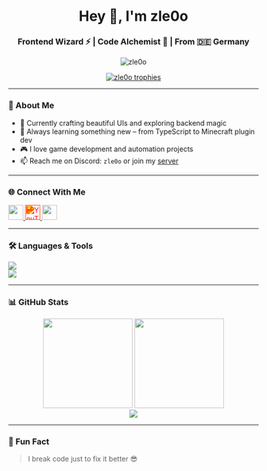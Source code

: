 <!-- Header -->
<h1 align="center">Hey 👋, I'm zle0o</h1>
<h3 align="center">Frontend Wizard ⚡ | Code Alchemist 🧪 | From 🇩🇪 Germany</h3>

<!-- Profile Views -->
<p align="center">
  <img src="https://komarev.com/ghpvc/?username=zle0o&label=Profile%20views&color=0e75b6&style=flat" alt="zle0o" />
</p>

<!-- Trophies -->
<p align="center">
  <a href="https://github.com/ryo-ma/github-profile-trophy">
    <img src="https://github-profile-trophy.vercel.app/?username=zle0o&theme=dracula&margin-w=15&no-frame=true" alt="zle0o trophies" />
  </a>
</p>

---

### 🚀 About Me

- 🔭 Currently crafting beautiful UIs and exploring backend magic
- 🌱 Always learning something new – from TypeScript to Minecraft plugin dev
- 🎮 I love game development and automation projects
- 📫 Reach me on Discord: `zle0o` or join my [server](https://discord.gg/qNemf7Uqum)

---

### 🌐 Connect With Me

<p align="left">
  <a href="https://instagram.com/zle0o" target="_blank">
    <img src="https://skillicons.dev/icons?i=instagram" height="30" />
  </a>
  <a href="https://www.youtube.com/@zle0o_tt" target="_blank">
  <img src="https://cdn.jsdelivr.net/npm/simple-icons@v9/icons/youtube.svg" alt="YouTube" height="30" style="filter: invert(16%) sepia(93%) saturate(6622%) hue-rotate(356deg) brightness(102%) contrast(113%);" />
</a>
  <a href="https://discord.gg/qNemf7Uqum" target="_blank">
    <img src="https://skillicons.dev/icons?i=discord" height="30" />
  </a>
</p>

---

### 🛠️ Languages & Tools

<p align="left">
  <img src="https://skillicons.dev/icons?i=js,ts,java,python,php,kotlin,swift,go,c,nodejs,dotnet,html,css" /><br/>
  <img src="https://skillicons.dev/icons?i=react,androidstudio,git,firebase,electron,photoshop,figma,unity" />
</p>

---

### 📊 GitHub Stats

<div align="center">
  <img src="https://github-readme-stats.vercel.app/api?username=zle0o&show_icons=true&theme=tokyonight&hide=issues&count_private=true" height="180px"/>
  <img src="https://github-readme-stats.vercel.app/api/top-langs/?username=zle0o&layout=compact&theme=tokyonight" height="180px"/>
</div>

<div align="center">
  <img src="https://github-readme-streak-stats.herokuapp.com/?user=zle0o&theme=tokyonight" />
</div>

---

### 🧠 Fun Fact

> I break code just to fix it better 😎
